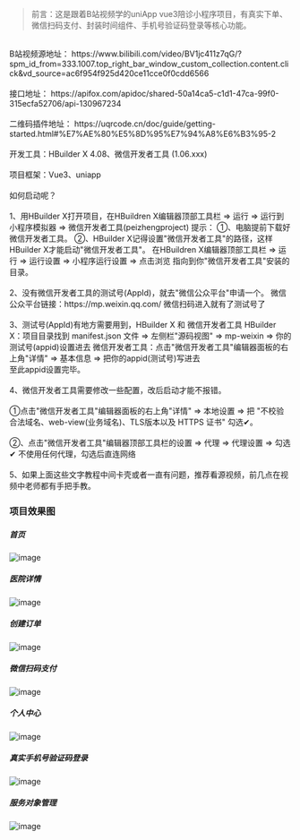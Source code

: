 >前言：这是跟着B站视频学的uniApp vue3陪诊小程序项目，有真实下单、微信扫码支付、封装时间组件、手机号验证码登录等核心功能。
<br>
B站视频源地址：
https://www.bilibili.com/video/BV1jc411z7qG/?spm_id_from=333.1007.top_right_bar_window_custom_collection.content.click&vd_source=ac6f954f925d420ce11cce0f0cdd6566
<br>
<br>
接口地址：
https://apifox.com/apidoc/shared-50a14ca5-c1d1-47ca-99f0-315ecfa52706/api-130967234
<br>
<br>
二维码插件地址：
https://uqrcode.cn/doc/guide/getting-started.html#%E7%AE%80%E5%8D%95%E7%94%A8%E6%B3%95-2
<br>
<br>
开发工具：HBuilder X 4.08、微信开发者工具 (1.06.xxx)
<br>
<br>
项目框架：Vue3、uniapp
<br>
<br>
如何启动呢？
<br>
<br>
1、用HBuilder X打开项目，在HBuildren X编辑器顶部工具栏 => 运行 => 运行到小程序模拟器 => 微信开发者工具(peizhengproject)
提示：
①、电脑提前下载好微信开发者工具。
②、HBuilder X记得设置"微信开发者工具"的路径，这样HBuilder X才能启动"微信开发者工具"。
在HBuildren X编辑器顶部工具栏 => 运行 => 运行设置 => 小程序运行设置 => 点击浏览 指向到你"微信开发者工具"安装的目录。
<br>
<br>
2、没有微信开发者工具的测试号(AppId)，就去"微信公众平台"申请一个。
微信公众平台链接：https://mp.weixin.qq.com/     微信扫码进入就有了测试号了
<br>
<br>
3、测试号(AppId)有地方需要用到，HBuilder X 和 微信开发者工具
HBuilder X：项目目录找到 manifest.json 文件 => 左侧栏"源码视图" => mp-weixin => 你的测试号(appid)设置进去
微信开发者工具：点击"微信开发者工具"编辑器面板的右上角"详情" => 基本信息 => 把你的appid(测试号)写进去
<br>
至此appid设置完毕。
<br>
<br>
4、微信开发者工具需要修改一些配置，改后启动才能不报错。
<br>
<br>
①点击"微信开发者工具"编辑器面板的右上角"详情" => 本地设置 => 把 "不校验合法域名、web-view(业务域名)、TLS版本以及 HTTPS 证书"  勾选✔。
<br>
<br>
②、点击"微信开发者工具"编辑器顶部工具栏的设置 => 代理 => 代理设置 => 勾选✔ 不使用任何代理，勾选后直连网络
<br>
<br>
5、如果上面这些文字教程中间卡壳或者一直有问题，推荐看源视频，前几点在视频中老师都有手把手教。

### 项目效果图
##### 首页
![image](https://github.com/HSg666/peizhengproject/blob/main/static/resource/reviewProject/%E9%A6%96%E9%A1%B5.jpg)

##### 医院详情
![image](https://github.com/HSg666/peizhengproject/blob/main/static/resource/reviewProject/%E5%8C%BB%E9%99%A2%E8%AF%A6%E6%83%85.jpg)

##### 创建订单
![image](https://github.com/HSg666/peizhengproject/blob/main/static/resource/reviewProject/%E5%88%9B%E5%BB%BA%E8%AE%A2%E5%8D%95.png)

##### 微信扫码支付
![image](https://github.com/HSg666/peizhengproject/blob/main/static/resource/reviewProject/%E6%89%AB%E7%A0%81%E6%94%AF%E4%BB%98.png)

##### 个人中心
![image](https://github.com/HSg666/peizhengproject/blob/main/static/resource/reviewProject/%E4%B8%AA%E4%BA%BA%E4%B8%AD%E5%BF%83.png)

##### 真实手机号验证码登录
![image](https://github.com/HSg666/peizhengproject/blob/main/static/resource/reviewProject/%E7%99%BB%E5%BD%95.png)

##### 服务对象管理
![image](https://github.com/HSg666/peizhengproject/blob/main/static/resource/reviewProject/%E6%9C%8D%E5%8A%A1%E5%AF%B9%E8%B1%A1%E7%AE%A1%E7%90%86.png)

